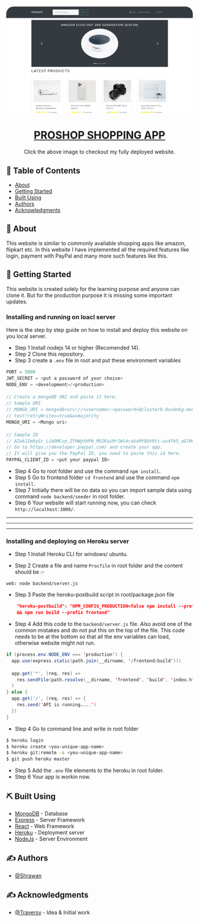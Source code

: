 <p align="center">
  <a href="https://proshopeeapp.herokuapp.com/" rel="noopener">
 <img style="border-radius:20px;" src="./frontend/public/images/final.png" alt="Project logo"></a>
</p>

<h1 align="center"> <a href="https://proshopeeapp.herokuapp.com/"> PROSHOP SHOPPING APP </a> </h1>

<p align="center"> Click the above image to checkout my fully deployed website.
    <br> 
</p>

## 📝 Table of Contents

-   [About](#about)
-   [Getting Started](#getting_started)
-   [Built Using](#built_using)
-   [Authors](#authors)
-   [Acknowledgments](#acknowledgement)

## 🧐 About <a name = "about"></a>

This website is similar to commonly available shopping apps like amazon, flipkart etc. In this website I have implemented all the required features like login, payment with PayPal and many more such features like this.

## 🏁 Getting Started <a name = "getting_started"></a>

This website is created solely for the learning purpose and anyone can clone it. But for the production purpose it is missing some important updates.

### Installing and running on loacl server

Here is the step by step guide on how to install and deploy this website on you local server.

-   Step 1 Install nodejs 14 or higher (Recomended 14).
-   Step 2 Clone this repository.
-   Step 3 create a `.env` file in root and put these environment variables

```java
PORT = 5000
JWT_SECRET = <put a password of your choise>
NODE_ENV = <development>/<production>

// Create a mongoDB URI and paste it here.
// Sample URI
// MONGO_URI = mongodb+srv://<username>:<password>@cluster0.0vxdnkg.mongodb.net/
// test?retryWrites=true&w=majority
MONGO_URI = <Mongo uri>

// Sample ID
// AZwkJ1m9yGr_LibOMCvp_ZfHWpYHPH_MV2KaiMr1Wi4raUxMY8bV9ti-us4fb5_aGlMqdV17n78_Ckc1
// Go to https://developer.paypal.com/ and create your app. 
// It will give you the PayPal ID, you need to paste this id here.
PAYPAL_CLIENT_ID = <put your paypal ID>

```

-   Step 4 Go to root folder and use the command `npm install`.
-   Step 5 Go to frontend folder `cd frontend` and use the command `npm install`.
-   Step 7 Initially there will be no data so you can import sample data using command `node backend/seeder` in root folder.
-   Step 6 Your website will start running now, you can check `http://localhost:3000/`.

---

---

---


### Installing and deploying on Heroku server

-   Step 1 Install Heroku CLI for windows/ ubuntu.

-   Step 2 Create a file and name `Procfile` in root folder and the content should be :-

```
web: node backend/server.js
```

-   Step 3 Paste the heroku-postbuild script in root/package.json file

```json
    "heroku-postbuild": "NPM_CONFIG_PRODUCTION=false npm install --prefix frontend
    && npm run build --prefix frontend"
```

-   Step 4 Add this code to the `backend/server.js` file.  Also avoid one of the common mistakes and do not put this on the top of the file. This code needs to be at the bottom so that all the env variables can load, otherwise website might not run.

```java
if (process.env.NODE_ENV === 'production') {
  app.use(express.static(path.join(__dirname, '/frontend/build')))

  app.get('*', (req, res) =>
    res.sendFile(path.resolve(__dirname, 'frontend', 'build', 'index.html'))
  )
} else {
  app.get('/', (req, res) => {
    res.send('API is running....')
  })
}
```

-   Step 4 Go to command line and write in root folder

```bash
$ heroku login
$ heroku create <you-unique-app-name>
$ heroku git:remote -a <you-unique-app-name>
$ git push heroku master
```

-   Step 5 Add the `.env` file elements to the heroku in root folder.
-   Step 6 Your app is workin now.

## ⛏️ Built Using <a name = "built_using"></a>

-   [MongoDB](https://www.mongodb.com/) - Database
-   [Express](https://expressjs.com/) - Server Framework
-   [React](https://reactjs.org/) - Web Framework
-   [Heroku](https://www.heroku.com) - Deployment server
-   [NodeJs](https://nodejs.org/en/) - Server Environment

## ✍️ Authors <a name = "authors"></a>

-   [@Shrawan](https://github.com/agrawalshrawan245)

## ✍️ Acknowledgments <a name = "acknowledgments"></a>

-   [@Traversy](https://github.com/bradtraversy) - Idea & Initial work
